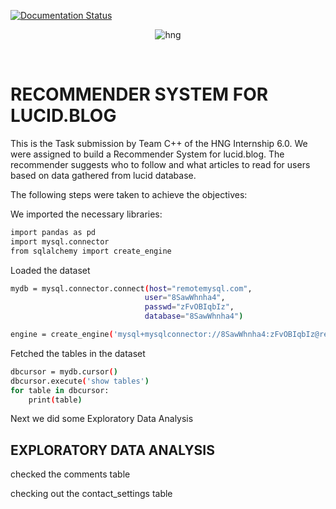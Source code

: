 [![Documentation Status](https://colab.research.google.com/drive/1iZaAArPjxaXdL482uAH4aEysl1BlgKEA#scrollTo=Nh33SHA0Y3DQ)](https://github.com/yusuffjamal3/HNG-Recommender-System)

<div align="center">

![hng](https://res.cloudinary.com/iambeejayayo/image/upload/v1554240066/brand-logo.png)

<br>

</div>

# RECOMMENDER SYSTEM FOR LUCID.BLOG

This is the Task submission by Team C++ of the HNG Internship 6.0. We were assigned to build a Recommender System for lucid.blog. The recommender suggests who to follow and what articles to read for users based on data gathered from lucid database.


The following steps were taken to achieve the objectives:

We imported the necessary libraries:
```bash
import pandas as pd
import mysql.connector
from sqlalchemy import create_engine
```


Loaded the dataset
```bash
mydb = mysql.connector.connect(host="remotemysql.com",
                              user="8SawWhnha4",
                              passwd="zFvOBIqbIz",
                              database="8SawWhnha4")

engine = create_engine('mysql+mysqlconnector://8SawWhnha4:zFvOBIqbIz@remotemysql.com/8SawWhnha4')
```

Fetched  the tables in the dataset

```bash
dbcursor = mydb.cursor()
dbcursor.execute('show tables')
for table in dbcursor:
    print(table)
```
Next we did some Exploratory Data Analysis
## EXPLORATORY DATA ANALYSIS

checked the comments table

checking out the contact_settings table










